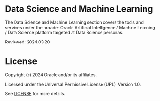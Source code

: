 # Data Science and Machine Learning

The Data Science and Machine Learning section covers the tools and services under the broader Oracle Artificial Intelligence / Machine Learning / Data Science platform targeted at Data Science personas.

Reviewed: 2024.03.20


# License

Copyright (c) 2024 Oracle and/or its affiliates.

Licensed under the Universal Permissive License (UPL), Version 1.0.

See [LICENSE](https://github.com/oracle-devrel/technology-engineering/blob/main/LICENSE) for more details.
